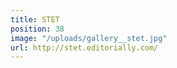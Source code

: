 ```yaml
---
title: STET
position: 38
image: "/uploads/gallery__stet.jpg"
url: http://stet.editorially.com/
---
```


